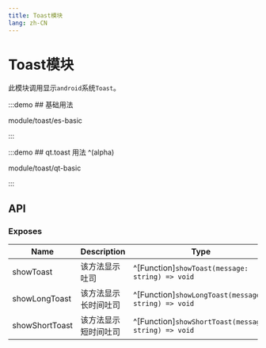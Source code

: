 ```yaml
---
title: Toast模块
lang: zh-CN
---
```


# Toast模块

此模块调用显示`android`系统`Toast`。

:::demo ## 基础用法

module/toast/es-basic

:::

:::demo ## qt.toast 用法 ^(alpha)

module/toast/qt-basic

:::

## API

### Exposes

| Name                             | Description                 | Type                                           |
| -------------------------------- | --------------------------- | -----------------------------------------------|
| showToast                    | 该方法显示吐司                 | ^[Function]`showToast(message: string) => void`   |
| showLongToast                    | 该方法显示长时间吐司          | ^[Function]`showLongToast(message: string) => void`   |
| showShortToast                    | 该方法显示短时间吐司          | ^[Function]`showShortToast(message: string) => void`   |
